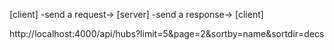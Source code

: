 [client] -send a request-> [server] -send a response-> [client]






http://localhost:4000/api/hubs?limit=5&page=2&sortby=name&sortdir=decs